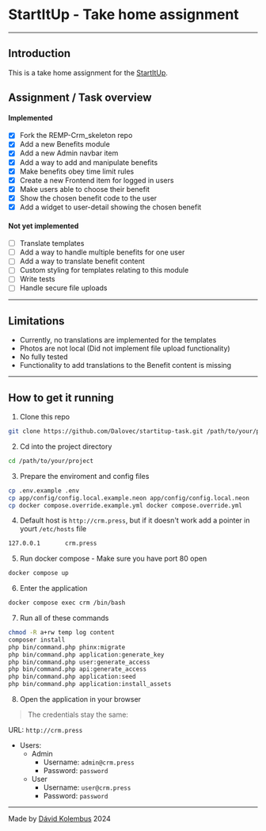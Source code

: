 # StartItUp - Take home assignment

---

## Introduction

This is a take home assignment for the [StartItUp](https://startitup.sk/).

## Assignment / Task overview

#### Implemented

- [X] Fork the REMP-Crm_skeleton repo 
- [X] Add a new Benefits module
- [X] Add a new Admin navbar item
- [X] Add a way to add and manipulate benefits
- [X] Make benefits obey time limit rules
- [X] Create a new Frontend item for logged in users
- [X] Make users able to choose their benefit
- [X] Show the chosen benefit code to the user
- [X] Add a widget to user-detail showing the chosen benefit

#### Not yet implemented

- [ ] Translate templates
- [ ] Add a way to handle multiple benefits for one user 
- [ ] Add a way to translate benefit content
- [ ] Custom styling for templates relating to this module
- [ ] Write tests
- [ ] Handle secure file uploads

---

## Limitations

- Currently, no translations are implemented for the templates
- Photos are not local (Did not implement file upload functionality)
- No fully tested
- Functionality to add translations to the Benefit content is missing

---

## How to get it running 

1. Clone this repo

```bash
git clone https://github.com/Dalovec/startitup-task.git /path/to/your/project
```

2. Cd into the project directory

```bash
cd /path/to/your/project
```

3. Prepare the enviroment and config files

```bash
cp .env.example .env
cp app/config/config.local.example.neon app/config/config.local.neon
cp docker compose.override.example.yml docker compose.override.yml
```

4. Default host is `http://crm.press`, but if it doesn't work add a pointer in yourt `/etc/hosts` file

```bash
127.0.0.1       crm.press
```

5. Run docker compose - Make sure you have port 80 open

```bash
docker compose up
```

6. Enter the application

```bash
docker compose exec crm /bin/bash
```

7. Run all of these commands
```bash
chmod -R a+rw temp log content
composer install
php bin/command.php phinx:migrate
php bin/command.php application:generate_key
php bin/command.php user:generate_access
php bin/command.php api:generate_access
php bin/command.php application:seed
php bin/command.php application:install_assets
```

8. Open the application in your browser

> The credentials stay the same:

URL: `http://crm.press`

- Users:
  - Admin
    - Username: `admin@crm.press`
    - Password: `password`
  - User
    - Username: `user@crm.press`
    - Password: `password`
  
---

Made by [Dávid Kolembus](https://github.com/Dalovec) 2024
